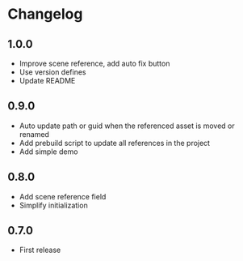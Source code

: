 ﻿# Changelog

## 1.0.0
- Improve scene reference, add auto fix button
- Use version defines
- Update README

## 0.9.0
- Auto update path or guid when the referenced asset is moved or renamed
- Add prebuild script to update all references in the project
- Add simple demo

## 0.8.0
- Add scene reference field
- Simplify initialization

## 0.7.0
- First release
